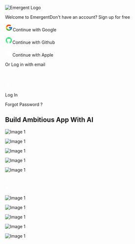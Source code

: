 ![Emergent Logo](https://app.emergent.sh/borded-logo-dark.svg)

Welcome to EmergentDon't have an account? Sign up for free

![google icon](data:image/svg+xml,%3csvg%20width='25'%20height='24'%20viewBox='0%200%2025%2024'%20fill='none'%20xmlns='http://www.w3.org/2000/svg'%3e%3cpath%20d='M22.3055%2010.0415H21.5V10H12.5V14H18.1515C17.327%2016.3285%2015.1115%2018%2012.5%2018C9.1865%2018%206.5%2015.3135%206.5%2012C6.5%208.6865%209.1865%206%2012.5%206C14.0295%206%2015.421%206.577%2016.4805%207.5195L19.309%204.691C17.523%203.0265%2015.134%202%2012.5%202C6.9775%202%202.5%206.4775%202.5%2012C2.5%2017.5225%206.9775%2022%2012.5%2022C18.0225%2022%2022.5%2017.5225%2022.5%2012C22.5%2011.3295%2022.431%2010.675%2022.3055%2010.0415Z'%20fill='%23FFC107'/%3e%3cpath%20d='M3.65283%207.3455L6.93833%209.755C7.82733%207.554%209.98033%206%2012.4998%206C14.0293%206%2015.4208%206.577%2016.4803%207.5195L19.3088%204.691C17.5228%203.0265%2015.1338%202%2012.4998%202C8.65883%202%205.32783%204.1685%203.65283%207.3455Z'%20fill='%23FF3D00'/%3e%3cpath%20d='M12.4999%2022.0003C15.0829%2022.0003%2017.4299%2021.0118%2019.2044%2019.4043L16.1094%2016.7853C15.1054%2017.5458%2013.8574%2018.0003%2012.4999%2018.0003C9.89891%2018.0003%207.69041%2016.3418%206.85841%2014.0273L3.59741%2016.5398C5.25241%2019.7783%208.61341%2022.0003%2012.4999%2022.0003Z'%20fill='%234CAF50'/%3e%3cpath%20d='M22.3055%2010.0415H21.5V10H12.5V14H18.1515C17.7555%2015.1185%2017.036%2016.083%2016.108%2016.7855C16.1085%2016.785%2016.109%2016.785%2016.1095%2016.7845L19.2045%2019.4035C18.9855%2019.6025%2022.5%2017%2022.5%2012C22.5%2011.3295%2022.431%2010.675%2022.3055%2010.0415Z'%20fill='%231976D2'/%3e%3c/svg%3e)Continue with Google

![github icon](data:image/svg+xml,%3csvg%20width='24'%20height='24'%20viewBox='0%200%2024%2024'%20fill='none'%20xmlns='http://www.w3.org/2000/svg'%3e%3cpath%20d='M12%202C6.47788%202%202%206.59041%202%2012.2531C2%2016.7833%204.86531%2020.6266%208.83866%2021.9824C9.33841%2022.0773%209.52193%2021.76%209.52193%2021.4891C9.52193%2021.2447%209.5126%2020.4369%209.50836%2019.5802C6.72626%2020.2004%206.13923%2018.3704%206.13923%2018.3704C5.68434%2017.1853%205.02891%2016.8703%205.02891%2016.8703C4.12165%2016.2339%205.0973%2016.2469%205.0973%2016.2469C6.1015%2016.3193%206.63027%2017.3035%206.63027%2017.3035C7.52216%2018.871%208.96964%2018.4178%209.54028%2018.1559C9.63%2017.4931%209.88921%2017.0409%2010.1752%2016.7849C7.95406%2016.5255%205.61909%2015.6464%205.61909%2011.7177C5.61909%2010.5983%206.00974%209.6836%206.64948%208.96559C6.54564%208.7073%206.20338%207.6645%206.74634%206.25219C6.74634%206.25219%207.58608%205.97662%209.49707%207.3032C10.2947%207.07595%2011.1502%206.96208%2012%206.95823C12.8499%206.96208%2013.706%207.07595%2014.5052%207.3032C16.4139%205.97662%2017.2525%206.25219%2017.2525%206.25219C17.7968%207.6645%2017.4544%208.7073%2017.3505%208.96559C17.9917%209.6836%2018.3797%2010.5982%2018.3797%2011.7177C18.3797%2015.6557%2016.0403%2016.5229%2013.8135%2016.7767C14.1722%2017.0948%2014.4918%2017.7189%2014.4918%2018.6754C14.4918%2020.0472%2014.4802%2021.1514%2014.4802%2021.4891C14.4802%2021.762%2014.6602%2022.0817%2015.1671%2021.981C19.1383%2020.6237%2022%2016.7818%2022%2012.2531C22%206.59041%2017.5227%202%2012%202Z'%20fill='%232EE672'/%3e%3c/svg%3e)Continue with Github

![apple icon](data:image/svg+xml,%3csvg%20width='24'%20height='24'%20viewBox='0%200%2024%2024'%20fill='none'%20xmlns='http://www.w3.org/2000/svg'%3e%3cpath%20d='M18.0649%2021.9326C16.8891%2023.0725%2015.6052%2022.8925%2014.3694%2022.3525C13.0616%2021.8006%2011.8617%2021.7766%2010.4819%2022.3525C8.7541%2023.0965%207.84221%2022.8805%206.81034%2021.9326C0.955083%2015.8974%201.81897%206.70652%208.46614%206.37057C10.0859%206.45456%2011.2138%207.25845%2012.1617%207.33044C13.5775%207.04248%2014.9333%206.21459%2016.4451%206.32257C18.2569%206.46655%2019.6247%207.18646%2020.5246%208.4823C16.7811%2010.726%2017.669%2015.6574%2021.1005%2017.0372C20.4166%2018.837%2019.5287%2020.6248%2018.0529%2021.9446L18.0649%2021.9326ZM12.0417%206.29858C11.8617%203.62291%2014.0334%201.41519%2016.5291%201.19922C16.8771%204.29483%2013.7215%206.59854%2012.0417%206.29858Z'%20fill='white'/%3e%3c/svg%3e)Continue with Apple

Or Log in with email

![Email icon](data:image/svg+xml,%3csvg%20width='20'%20height='20'%20viewBox='0%200%2020%2020'%20fill='none'%20xmlns='http://www.w3.org/2000/svg'%3e%3cpath%20fill-rule='evenodd'%20clip-rule='evenodd'%20d='M3.53215%205.31179C3.65246%205.07406%203.89973%204.90912%204.1818%204.90912H15.8181C16.1003%204.90912%2016.3476%205.0742%2016.4679%205.31209L10.0002%209.83945L3.53215%205.31179ZM3.45453%207.03294V14.3636C3.45453%2014.7619%203.78347%2015.0909%204.1818%2015.0909H15.8181C16.2164%2015.0909%2016.5453%2014.7619%2016.5453%2014.3636V7.03336L10.4173%2011.323C10.1669%2011.4983%209.83359%2011.4983%209.58317%2011.323L3.45453%207.03294ZM17.9999%205.65856V14.3636C17.9999%2015.5652%2017.0197%2016.5454%2015.8181%2016.5454H4.1818C2.98015%2016.5454%202%2015.5652%202%2014.3636V5.63639C2%204.43474%202.98015%203.45459%204.1818%203.45459H15.8181C17.01%203.45459%2017.9841%204.41901%2017.9997%205.6074C18.0003%205.62447%2018.0004%205.64153%2017.9999%205.65856Z'%20fill='white'/%3e%3c/svg%3e)

![Password icon](data:image/svg+xml,%3csvg%20width='20'%20height='20'%20viewBox='0%200%2020%2020'%20fill='none'%20xmlns='http://www.w3.org/2000/svg'%3e%3cmask%20id='mask0_7022_7599'%20style='mask-type:alpha'%20maskUnits='userSpaceOnUse'%20x='0'%20y='0'%20width='20'%20height='20'%3e%3crect%20width='20'%20height='20'%20fill='%23D9D9D9'/%3e%3c/mask%3e%3cg%20mask='url(%23mask0_7022_7599)'%3e%3cpath%20d='M5.00016%2018.3333C4.54183%2018.3333%204.14947%2018.1701%203.82308%2017.8437C3.49669%2017.5173%203.3335%2017.1249%203.3335%2016.6666V8.33325C3.3335%207.87492%203.49669%207.48256%203.82308%207.15617C4.14947%206.82978%204.54183%206.66659%205.00016%206.66659H5.8335V4.99992C5.8335%203.84714%206.23975%202.8645%207.05225%202.052C7.86475%201.2395%208.84738%200.833252%2010.0002%200.833252C11.1529%200.833252%2012.1356%201.2395%2012.9481%202.052C13.7606%202.8645%2014.1668%203.84714%2014.1668%204.99992V6.66659H15.0002C15.4585%206.66659%2015.8509%206.82978%2016.1772%207.15617C16.5036%207.48256%2016.6668%207.87492%2016.6668%208.33325V16.6666C16.6668%2017.1249%2016.5036%2017.5173%2016.1772%2017.8437C15.8509%2018.1701%2015.4585%2018.3333%2015.0002%2018.3333H5.00016ZM5.00016%2016.6666H15.0002V8.33325H5.00016V16.6666ZM10.0002%2014.1666C10.4585%2014.1666%2010.8509%2014.0034%2011.1772%2013.677C11.5036%2013.3506%2011.6668%2012.9583%2011.6668%2012.4999C11.6668%2012.0416%2011.5036%2011.6492%2011.1772%2011.3228C10.8509%2010.9964%2010.4585%2010.8333%2010.0002%2010.8333C9.54183%2010.8333%209.14947%2010.9964%208.82308%2011.3228C8.49669%2011.6492%208.3335%2012.0416%208.3335%2012.4999C8.3335%2012.9583%208.49669%2013.3506%208.82308%2013.677C9.14947%2014.0034%209.54183%2014.1666%2010.0002%2014.1666ZM7.50016%206.66659H12.5002V4.99992C12.5002%204.30547%2012.2571%203.7152%2011.771%203.22909C11.2849%202.74297%2010.6946%202.49992%2010.0002%202.49992C9.30572%202.49992%208.71544%202.74297%208.22933%203.22909C7.74322%203.7152%207.50016%204.30547%207.50016%204.99992V6.66659Z'%20fill='white'/%3e%3c/g%3e%3c/svg%3e)

Log In

Forgot Password ?

## Build Ambitious App   With AI

![Image 1](https://app.emergent.sh/assets/1-UoiljdRn.png)

![Image 1](https://app.emergent.sh/assets/2-B53dCaFS.png)

![Image 1](https://app.emergent.sh/assets/3-DfJkaFuI.png)

![Image 1](https://app.emergent.sh/assets/4-BwSn5yGW.png)

![Image 1](https://app.emergent.sh/assets/6-CB-icWhC.png)

![Next](data:image/svg+xml,%3csvg%20width='16'%20height='16'%20viewBox='0%200%2016%2016'%20fill='none'%20xmlns='http://www.w3.org/2000/svg'%3e%3cpath%20fill-rule='evenodd'%20clip-rule='evenodd'%20d='M2.27159%208.65151C1.9111%208.29104%201.9111%207.70652%202.27159%207.34604L6.42541%203.19226C6.78589%202.83179%207.37033%202.83179%207.7308%203.19226C8.09135%203.55273%208.09135%204.13717%207.7308%204.49765L5.15282%207.07571L13.0781%207.07571C13.5879%207.07571%2014.0012%207.489%2014.0012%207.99882C14.0012%208.50855%2013.5879%208.92185%2013.0781%208.92185L5.15282%208.92185L7.7308%2011.4999C8.09136%2011.8604%208.09136%2012.4448%207.7308%2012.8053C7.37033%2013.1658%206.78589%2013.1658%206.42541%2012.8053L2.27159%208.65151Z'%20fill='white'/%3e%3c/svg%3e)

![Next](data:image/svg+xml,%3csvg%20width='16'%20height='16'%20viewBox='0%200%2016%2016'%20fill='none'%20xmlns='http://www.w3.org/2000/svg'%3e%3cpath%20fill-rule='evenodd'%20clip-rule='evenodd'%20d='M2.27159%208.65151C1.9111%208.29104%201.9111%207.70652%202.27159%207.34604L6.42541%203.19226C6.78589%202.83179%207.37033%202.83179%207.7308%203.19226C8.09135%203.55273%208.09135%204.13717%207.7308%204.49765L5.15282%207.07571L13.0781%207.07571C13.5879%207.07571%2014.0012%207.489%2014.0012%207.99882C14.0012%208.50855%2013.5879%208.92185%2013.0781%208.92185L5.15282%208.92185L7.7308%2011.4999C8.09136%2011.8604%208.09136%2012.4448%207.7308%2012.8053C7.37033%2013.1658%206.78589%2013.1658%206.42541%2012.8053L2.27159%208.65151Z'%20fill='white'/%3e%3c/svg%3e)

![Image 1](https://app.emergent.sh/assets/1-UoiljdRn.png)

![Image 1](https://app.emergent.sh/assets/2-B53dCaFS.png)

![Image 1](https://app.emergent.sh/assets/3-DfJkaFuI.png)

![Image 1](https://app.emergent.sh/assets/4-BwSn5yGW.png)

![Image 1](https://app.emergent.sh/assets/6-CB-icWhC.png)